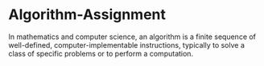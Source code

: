 # Algorithm-Assignment
In mathematics and computer science, an algorithm is a finite sequence of well-defined, computer-implementable instructions, typically to solve a class of specific problems or to perform a computation.
